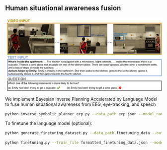 ## Human situational awareness fusion

![intro](visuals/intro.png)


We implement Bayesian Inverse Planning Accelerated by Language Model to fuse human situational awareness from EEG, eye-tracking, and speech

```bash
python inverse_symbolic_planner_erp.py --data_path erp.json --model_name_or_path meta-llama/Llama-2-7b-hf --load_lora 1 --lora_name_or_path output/checkpoint-llama --output_path output.txt
```

To finetune the language model (optional):

```bash
python generate_finetuning_dataset.py --data_path finetuning_data --output_file formatted_finetuning_data.json
```

```bash
python finetuning.py --train_file formatted_finetuning_data.json --model_name_or_path meta-llama/Llama-2-7b-hf --fisher_matrix_path fisher-matrix/fisher-matrix-6B --per_device_train_batch_size 4 --gradient_accumulation_steps 4 --lr 5e-5 --num_epochs 3 --ewc_lambda 0.5 --output_dir output_finetuning.txt
```






